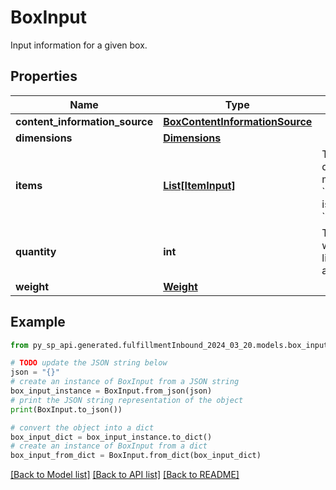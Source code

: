 # BoxInput

Input information for a given box.

## Properties

Name | Type | Description | Notes
------------ | ------------- | ------------- | -------------
**content_information_source** | [**BoxContentInformationSource**](BoxContentInformationSource.md) |  | 
**dimensions** | [**Dimensions**](Dimensions.md) |  | 
**items** | [**List[ItemInput]**](ItemInput.md) | The items and their quantity in the box. This must be empty if the box &#x60;contentInformationSource&#x60; is &#x60;BARCODE_2D&#x60; or &#x60;MANUAL_PROCESS&#x60;. | [optional] 
**quantity** | **int** | The number of containers where all other properties like weight or dimensions are identical. | 
**weight** | [**Weight**](Weight.md) |  | 

## Example

```python
from py_sp_api.generated.fulfillmentInbound_2024_03_20.models.box_input import BoxInput

# TODO update the JSON string below
json = "{}"
# create an instance of BoxInput from a JSON string
box_input_instance = BoxInput.from_json(json)
# print the JSON string representation of the object
print(BoxInput.to_json())

# convert the object into a dict
box_input_dict = box_input_instance.to_dict()
# create an instance of BoxInput from a dict
box_input_from_dict = BoxInput.from_dict(box_input_dict)
```
[[Back to Model list]](../README.md#documentation-for-models) [[Back to API list]](../README.md#documentation-for-api-endpoints) [[Back to README]](../README.md)


